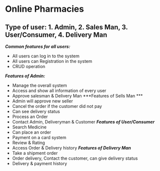 # Online Pharmacies 

## Type of user: 1. Admin, 2. Sales Man, 3. User/Consumer, 4. Delivery Man
***Common features for all users:***
* All users can log in to the system
* All users can Registration in the system
* CRUD operation

***Features of Admin:***
*	Manage the overall system
*	Access and show all information of every user
*	Approve salesman & Delivery Man
***Features of Sells Man ***
*	Admin will approve new seller 
*	Cancel the order if the customer did not pay
*	Can see delivery status
*	Process an Order
*	Contact Admin, Deliveryman & Customer
***Features of User/Consumer***
*	Search Medicine
*	Can place an order
*	Payment on a card system
*	Review & Rating
*	Access Order & Delivery history
***Features of Delivery Man***
*	Take a shipment order
*	Order delivery, Contact the customer, can give delivery status 
*	Delivery & payment history
